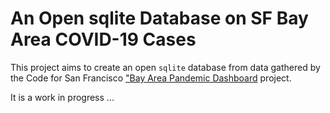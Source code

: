 An Open sqlite Database on SF Bay Area COVID-19 Cases
=====================================================

This project aims to create an open `sqlite` database from data gathered
by the Code for San Francisco ["Bay Area Pandemic Dashboard][1] project.

It is a work in progress ...

[1]: https://github.com/sfbrigade/stop-covid19-sfbayarea
